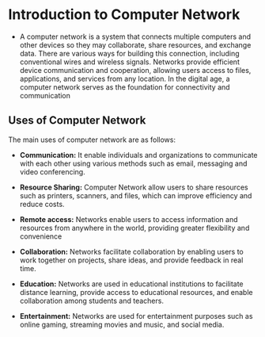 # Introduction to Computer Network 

- A computer network is a system that connects multiple computers and other devices so they may collaborate, share resources, and exchange data. There are various ways for building this connection, including conventional wires and wireless signals. Networks provide efficient device communication and cooperation, allowing users access to files, applications, and services from any location. In the digital age, a computer network serves as the foundation for connectivity and communication

## Uses of Computer Network 
 The main uses of computer network are as follows:

 - **Communication:** It enable individuals and organizations to communicate with each other using various methods such as email, messaging and video conferencing.

 - **Resource Sharing:** Computer Network allow users to share resources such as printers, scanners, and files, which can improve efficiency and reduce costs.

 - **Remote access:** Networks enable users to access information and resources from anywhere in the world, providing greater flexibility and convenience

- **Collaboration:** Networks facilitate collaboration by enabling users to work together on projects, share ideas, and provide feedback in real time.

- **Education:** Networks are used in educational institutions to facilitate distance learning, provide access to educational resources, and enable collaboration among students and teachers.

- **Entertainment:** Networks are used for entertainment purposes such as online gaming, streaming movies and music, and social media.